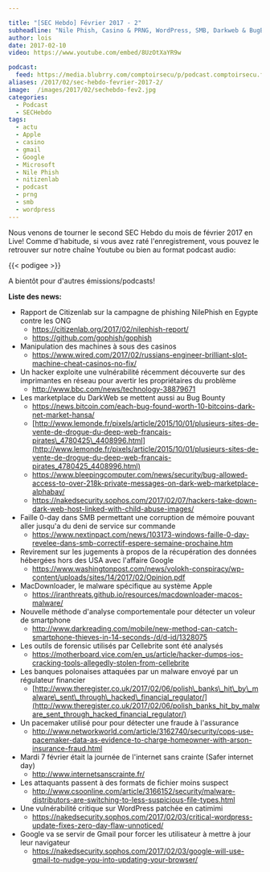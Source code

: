 ```yaml
---

title: "[SEC Hebdo] Février 2017 - 2"
subheadline: "Nile Phish, Casino & PRNG, WordPress, SMB, Darkweb & BugBounty, PaceMaker espion, etc."
author: lois
date: 2017-02-10
video: https://www.youtube.com/embed/8UzOtXaYR9w

podcast:
  feed: https://media.blubrry.com/comptoirsecu/p/podcast.comptoirsecu.fr/CSEC.HS34.2017-02-09.SECHebdo_Fev_2017-2.mp3
aliases: /2017/02/sec-hebdo-fevrier-2017-2/
image:  /images/2017/02/sechebdo-fev2.jpg
categories:
  - Podcast
  - SECHebdo
tags:
  - actu
  - Apple
  - casino
  - gmail
  - Google
  - Microsoft
  - Nile Phish
  - nitizenlab
  - podcast
  - prng
  - smb
  - wordpress
---
```



Nous venons de tourner le second SEC Hebdo du mois de février 2017 en Live! Comme d'habitude, si vous avez raté l'enregistrement, vous pouvez le retrouver sur notre chaîne Youtube ou bien au format podcast audio:

{{< podigee >}}

A bientôt pour d'autres émissions/podcasts!

**Liste des news:**

  * Rapport de Citizenlab sur la campagne de phishing NilePhish en Egypte contre les ONG
      * <https://citizenlab.org/2017/02/nilephish-report/>
      * <https://github.com/gophish/gophish>
  * Manipulation des machines à sous des casinos
      * <https://www.wired.com/2017/02/russians-engineer-brilliant-slot-machine-cheat-casinos-no-fix/>
  * Un hacker exploite une vulnérabilité récemment découverte sur des imprimantes en réseau pour avertir les propriétaires du problème
      * <http://www.bbc.com/news/technology-38879671>
  * Les marketplace du DarkWeb se mettent aussi au Bug Bounty
      * <https://news.bitcoin.com/each-bug-found-worth-10-bitcoins-dark-net-market-hansa/>
      * [http://www.lemonde.fr/pixels/article/2015/10/01/plusieurs-sites-de-vente-de-drogue-du-deep-web-francais-pirates\_4780425\_4408996.html](http://www.lemonde.fr/pixels/article/2015/10/01/plusieurs-sites-de-vente-de-drogue-du-deep-web-francais-pirates_4780425_4408996.html)
      * <https://www.bleepingcomputer.com/news/security/bug-allowed-access-to-over-218k-private-messages-on-dark-web-marketplace-alphabay/>
      * <https://nakedsecurity.sophos.com/2017/02/07/hackers-take-down-dark-web-host-linked-with-child-abuse-images/>
  * Faille 0-day dans SMB permettant une corruption de mémoire pouvant aller jusqu'a du deni de service sur commande
      * <https://www.nextinpact.com/news/103173-windows-faille-0-day-revelee-dans-smb-correctif-espere-semaine-prochaine.htm>
  * Revirement sur les jugements à propos de la récupération des données hébergées hors des USA avec l'affaire Google
      * <https://www.washingtonpost.com/news/volokh-conspiracy/wp-content/uploads/sites/14/2017/02/Opinion.pdf>
  * MacDownloader, le malware spécifique au système Apple
      * <https://iranthreats.github.io/resources/macdownloader-macos-malware/>
  * Nouvelle méthode d'analyse comportementale pour détecter un voleur de smartphone
      * <http://www.darkreading.com/mobile/new-method-can-catch-smartphone-thieves-in-14-seconds-/d/d-id/1328075>
  * Les outils de forensic utilisés par Cellebrite sont été analysés
      * <https://motherboard.vice.com/en_us/article/hacker-dumps-ios-cracking-tools-allegedly-stolen-from-cellebrite>
  * Les banques polonaises attaquées par un malware envoyé par un régulateur financier
      * [http://www.theregister.co.uk/2017/02/06/polish\_banks\_hit\_by\_malware\_sent\_through\_hacked\_financial_regulator/](http://www.theregister.co.uk/2017/02/06/polish_banks_hit_by_malware_sent_through_hacked_financial_regulator/)
  * Un pacemaker utilisé pour pour détecter une fraude à l'assurance
      * <http://www.networkworld.com/article/3162740/security/cops-use-pacemaker-data-as-evidence-to-charge-homeowner-with-arson-insurance-fraud.html>
  * Mardi 7 février était la journée de l'internet sans crainte (Safer internet day)
      * <http://www.internetsanscrainte.fr/>
  * Les attaquants passent à des formats de fichier moins suspect
      * <http://www.csoonline.com/article/3166152/security/malware-distributors-are-switching-to-less-suspicious-file-types.html>
  * Une vulnérabilité critique sur WordPress patchée en catimimi
      * <https://nakedsecurity.sophos.com/2017/02/03/critical-wordpress-update-fixes-zero-day-flaw-unnoticed/>
  * Google va se servir de Gmail pour forcer les utilisateur à mettre à jour leur navigateur
      * <https://nakedsecurity.sophos.com/2017/02/03/google-will-use-gmail-to-nudge-you-into-updating-your-browser/>
